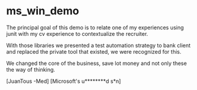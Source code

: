# ms_win_demo

The principal goal  of this demo is to relate one of my experiences using junit with my cv experience to contextualize the recruiter.

With those libraries we presented a test automation strategy to bank client and replaced the private tool that existed, we were recognized for this.

We changed the core of the business, save lot money and not only these the way of thinking.


[JuanTous -Med]
[Microsoft's u********d s*n] 


 

